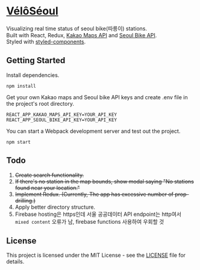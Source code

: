 # [VélôSéoul](https://veloseoul-604e9.firebaseapp.com/)

Visualizing real time status of seoul bike(따릉이) stations.\
Built with React, Redux, [Kakao Maps API](http://apis.map.kakao.com) and [Seoul Bike API](http://data.seoul.go.kr/dataList/OA-15493/A/1/datasetView.do).\
Styled with [styled-components](https://styled-components.com/).

## Getting Started

Install dependencies.

```
npm install
```

Get your own Kakao maps and Seoul bike API keys and create .env file in the project's root directory.

```
REACT_APP_KAKAO_MAPS_API_KEY=YOUR_API_KEY
REACT_APP_SEOUL_BIKE_API_KEY=YOUR_API_KEY
```

You can start a Webpack development server and test out the project.

```
npm start
```

## Todo

1. ~~Create search functionality.~~
2. ~~If there's no station in the map bounds, show modal saying "No stations found near your location."~~
3. ~~Implement Redux. (Currently, The app has excessive number of prop-drilling.)~~
4. Apply better directory structure.
5. Firebase hosting은 https인데 서울 공공데이터 API endpoint는 http여서 `mixed content` 오류가 남, firebase functions 사용하여 우회할 것

## License

This project is licensed under the MIT License - see the [LICENSE](LICENSE) file for details.
